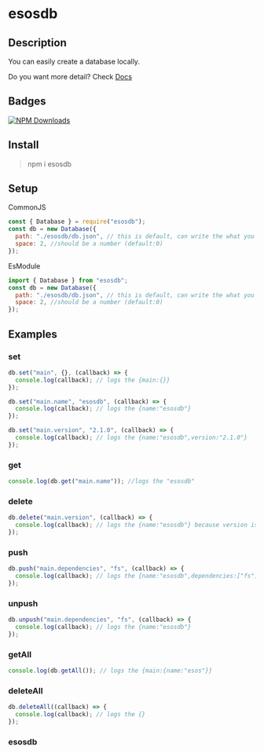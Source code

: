 # esosdb

## Description

You can easily create a database locally.

Do you want more detail? Check [Docs](https://esosdb.mbps.tk/)

## Badges

[![NPM Downloads](https://img.shields.io/npm/dt/esosdb.svg?style=flat-square)](https://www.npmjs.com/package/esosdb)

## Install

> npm i esosdb

## Setup

CommonJS

```js
const { Database } = require("esosdb");
const db = new Database({
  path: "./esosdb/db.json", // this is default, can write the what you want
  space: 2, //should be a number (default:0)
});
```

EsModule

```js
import { Database } from "esosdb";
const db = new Database({
  path: "./esosdb/db.json", // this is default, can write the what you want
  space: 2, //should be a number (default:0)
});
```

## Examples

### set

```js
db.set("main", {}, (callback) => {
  console.log(callback); // logs the {main:{}}
});

db.set("main.name", "esosdb", (callback) => {
  console.log(callback); // logs the {name:"esosdb"}
});

db.set("main.version", "2.1.0", (callback) => {
  console.log(callback); // logs the {name:"esosdb",version:"2.1.0"}
});
```

### get

```js
console.log(db.get("main.name")); //logs the "esosdb"
```

### delete

```js
db.delete("main.version", (callback) => {
  console.log(callback); // logs the {name:"esosdb"} because version is deleted
});
```

### push

```js
db.push("main.dependencies", "fs", (callback) => {
  console.log(callback); // logs the {name:"esosdb",dependencies:["fs"]}
});
```

### unpush

```js
db.unpush("main.dependencies", "fs", (callback) => {
  console.log(callback); // logs the {name:"esosdb"}
});
```

### getAll

```js
console.log(db.getAll()); // logs the {main:{name:"esos"}}
```

### deleteAll

```js
db.deleteAll((callback) => {
  console.log(callback); // logs the {}
});
```

### esosdb
